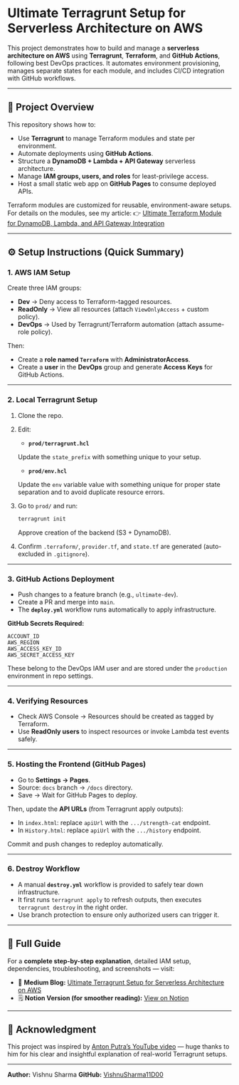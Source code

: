 # Ultimate Terragrunt Setup for Serverless Architecture on AWS

This project demonstrates how to build and manage a **serverless architecture on AWS** using **Terragrunt**, **Terraform**, and **GitHub Actions**, following best DevOps practices.
It automates environment provisioning, manages separate states for each module, and includes CI/CD integration with GitHub workflows.

---

## 🧩 Project Overview

This repository shows how to:

- Use **Terragrunt** to manage Terraform modules and state per environment.
- Automate deployments using **GitHub Actions**.
- Structure a **DynamoDB + Lambda + API Gateway** serverless architecture.
- Manage **IAM groups, users, and roles** for least-privilege access.
- Host a small static web app on **GitHub Pages** to consume deployed APIs.

Terraform modules are customized for reusable, environment-aware setups.
For details on the modules, see my article:
👉 [Ultimate Terraform Module for DynamoDB, Lambda, and API Gateway Integration](https://medium.com/@vishnusharma11d00/ultimate-terraform-module-for-dynamodb-lambda-and-api-gateway-integration-a18cee830e30)

---

## ⚙️ Setup Instructions (Quick Summary)

### 1. AWS IAM Setup

Create three IAM groups:

- **Dev** → Deny access to Terraform-tagged resources.
- **ReadOnly** → View all resources (attach `ViewOnlyAccess` + custom policy).
- **DevOps** → Used by Terragrunt/Terraform automation (attach assume-role policy).

Then:

- Create a **role named `Terraform`** with **AdministratorAccess**.
- Create a **user** in the **DevOps** group and generate **Access Keys** for GitHub Actions.

---

### 2. Local Terragrunt Setup

1. Clone the repo.
2. Edit:

   - **`prod/terragrunt.hcl`**

   Update the `state_prefix` with something unique to your setup.

   - **`prod/env.hcl`**

   Update the `env` variable value with something unique for proper state separation and to avoid duplicate resource errors.

3. Go to `prod/` and run:

   ```bash
   terragrunt init
   ```

   Approve creation of the backend (S3 + DynamoDB).

4. Confirm `.terraform/`, `provider.tf`, and `state.tf` are generated (auto-excluded in `.gitignore`).

---

### 3. GitHub Actions Deployment

- Push changes to a feature branch (e.g., `ultimate-dev`).
- Create a PR and merge into `main`.
- The **`deploy.yml`** workflow runs automatically to apply infrastructure.

**GitHub Secrets Required:**

```
ACCOUNT_ID
AWS_REGION
AWS_ACCESS_KEY_ID
AWS_SECRET_ACCESS_KEY
```

These belong to the DevOps IAM user and are stored under the `production` environment in repo settings.

---

### 4. Verifying Resources

- Check AWS Console → Resources should be created as tagged by Terraform.
- Use **ReadOnly users** to inspect resources or invoke Lambda test events safely.

---

### 5. Hosting the Frontend (GitHub Pages)

- Go to **Settings → Pages**.
- Source: `docs` branch → `/docs` directory.
- Save → Wait for GitHub Pages to deploy.

Then, update the **API URLs** (from Terragrunt apply outputs):

- In `index.html`: replace `apiUrl` with the `.../strength-cat` endpoint.
- In `History.html`: replace `apiUrl` with the `.../history` endpoint.

Commit and push changes to redeploy automatically.

---

### 6. Destroy Workflow

- A manual **`destroy.yml`** workflow is provided to safely tear down infrastructure.
- It first runs `terragrunt apply` to refresh outputs, then executes `terragrunt destroy` in the right order.
- Use branch protection to ensure only authorized users can trigger it.

---

## 🧠 Full Guide

For a **complete step-by-step explanation**, detailed IAM setup, dependencies, troubleshooting, and screenshots — visit:

- 📘 **Medium Blog:** [Ultimate Terragrunt Setup for Serverless Architecture on AWS](https://medium.com/@vishnusharma11d00/ultimate-terragrunt-setup-for-serverless-architecture-on-aws-f2c8a335af60)
- 🗒️ **Notion Version (for smoother reading):** [View on Notion](https://ribbon-magazine-fa4.notion.site/Ultimate-Terragrunt-Setup-for-Serverless-Architecture-on-AWS-27fb357ef2658049b29dfe934028dc80?source=copy_link)

---

## 🙏 Acknowledgment

This project was inspired by [Anton Putra’s YouTube video](https://youtu.be/yduHaOj3XMg?si=f0wWYmmd1TFwRENS) — huge thanks to him for his clear and insightful explanation of real-world Terragrunt setups.

---

**Author:** Vishnu Sharma
**GitHub:** [VishnuSharma11D00](https://github.com/VishnuSharma11D00)
